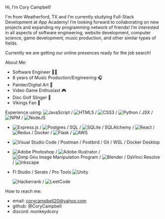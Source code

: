 Hi, I’m Cory Campbell! 

I'm from Weatherford, TX and I’m currently studying Full-Stack Development at App Academy! 
I’m looking forward to collaborating on new projects and expanding my programming network of friends!
I’m interested in all aspects of software engineering, website development, 
computer science, game development, music production, and other similar types of fields.
  
Currently we are getting our online presences ready for the job search!



About Me:
  - Software Engineer 👨‍💻
  - 8 years of Music Production/Engineering 🎧
  - Painter/Digital Art 🎨
  - Video Game Enthusiast 🎮
  - Disc Golf Slinger 🌳
  - Vikings Fan 🏈

Experience using:
![JavaScript](https://img.shields.io/badge/javascript-%23323330.svg?style=for-the-badge&logo=javascript&logoColor=%23F7DF1E) / ![HTML5](https://img.shields.io/badge/html5-%23E34F26.svg?style=for-the-badge&logo=html5&logoColor=white) / ![CSS3](https://img.shields.io/badge/css3-%231572B6.svg?style=for-the-badge&logo=css3&logoColor=white) / ![Python](https://img.shields.io/badge/python-3670A0?style=for-the-badge&logo=python&logoColor=ffdd54) / JSX / ![NPM](https://img.shields.io/badge/NPM-%23CB3837.svg?style=for-the-badge&logo=npm&logoColor=white) / ![NodeJS](https://img.shields.io/badge/node.js-6DA55F?style=for-the-badge&logo=node.js&logoColor=white)
  - ![Express.js](https://img.shields.io/badge/express.js-%23404d59.svg?style=for-the-badge&logo=express&logoColor=%2361DAFB) / ![Postgres](https://img.shields.io/badge/postgres-%23316192.svg?style=for-the-badge&logo=postgresql&logoColor=white) / SQL / ![SQLite](https://img.shields.io/badge/sqlite-%2307405e.svg?style=for-the-badge&logo=sqlite&logoColor=white) / SQLAlchemy / 	![React](https://img.shields.io/badge/react-%2320232a.svg?style=for-the-badge&logo=react&logoColor=%2361DAFB) / ![Redux](https://img.shields.io/badge/redux-%23593d88.svg?style=for-the-badge&logo=redux&logoColor=white) / Docker / 	![Flask](https://img.shields.io/badge/flask-%23000.svg?style=for-the-badge&logo=flask&logoColor=white) / 	![AWS](https://img.shields.io/badge/AWS-%23FF9900.svg?style=for-the-badge&logo=amazon-aws&logoColor=white)
  - ![Visual Studio Code](https://img.shields.io/badge/Visual%20Studio%20Code-0078d7.svg?style=for-the-badge&logo=visual-studio-code&logoColor=white) / Postman / Postbird / Git / WSL / Docker Desktop
  - ![Adobe Photoshop](https://img.shields.io/badge/adobe%20photoshop-%2331A8FF.svg?style=for-the-badge&logo=adobe%20photoshop&logoColor=white) / ![Adobe Illustrator](https://img.shields.io/badge/adobe%20illustrator-%23FF9A00.svg?style=for-the-badge&logo=adobe%20illustrator&logoColor=white) / ![Gimp Gnu Image Manipulation Program](https://img.shields.io/badge/Gimp-657D8B?style=for-the-badge&logo=gimp&logoColor=FFFFFF) / ![Blender](https://img.shields.io/badge/blender-%23F5792A.svg?style=for-the-badge&logo=blender&logoColor=white) / DaVinci Resolve / ![Inkscape](https://img.shields.io/badge/Inkscape-e0e0e0?style=for-the-badge&logo=inkscape&logoColor=080A13)
  - Fl Studio / Serato / Pro Tools
    ![Unity](https://img.shields.io/badge/unity-%23000000.svg?style=for-the-badge&logo=unity&logoColor=white)

    ![Hackerrank](https://img.shields.io/badge/-Hackerrank-2EC866?style=for-the-badge&logo=HackerRank&logoColor=white) / ![LeetCode](https://img.shields.io/badge/LeetCode-000000?style=for-the-badge&logo=LeetCode&logoColor=#d16c06)

How to reach me:
  - email: corycampbell20@yahoo.com
  - github: @CoryCampbell
  - discord: monkeydcory

<!---
CoryCampbell/CoryCampbell is a ✨ special ✨ repository because its `README.md` (this file) appears on your GitHub profile.
You can click the Preview link to take a look at your changes.
--->
